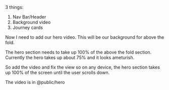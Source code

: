 3 things: 

1. Nav Bar/Header
2. Background video
3. Journey cards



Now I need to add our hero video. This will be our background for above the fold.

The hero section needs to take up 100% of the above the fold section. Currently the hero takes up about 75% and it looks ameturish. 

So add the video and fix the view so on any device, the hero section takes up 100% of the screen until the user scrolls down. 

The video is in @public/hero